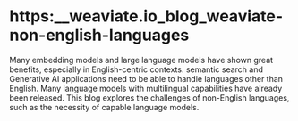 # https:\_\_weaviate.io_blog_weaviate-non-english-languages

Many embedding models and large language models have shown great benefits, especially in English-centric contexts. semantic search and Generative AI applications need to be able to handle languages other than English. Many language models with multilingual capabilities have already been released. This blog explores the challenges of non-English languages, such as the necessity of capable language models.
